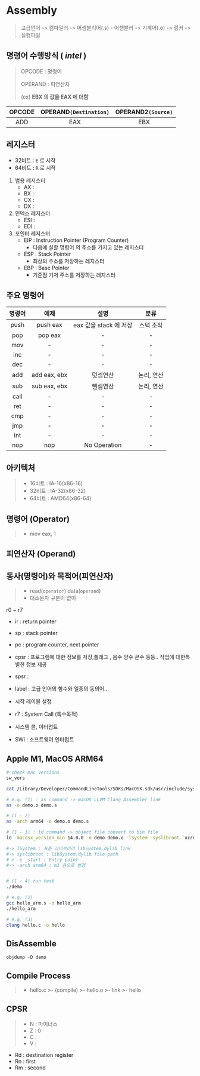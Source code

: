 # Assembly

> 고급언어 -> 컴파일러 -> 어셈블리어(.s) - 어셈블러 -> 기계어(.o) -> 링커 -> 실행파일

## 명령어 수행방식 ( *intel* )

> OPCODE : 명령어
>
> OPERAND : 피연산자
>
> (ex) **EBX 의 값을 EAX 에 더함**
>
| OPCODE | OPERAND`(Destination)` | OPERAND2`(Source)` |
| :----: | :--------------------: | :----------------: |
|  ADD   |          EAX           |        EBX         |

## 레지스터

>
- 32비트 : `E` 로 시작
- 64비트 : `R` 로 시작

1. 범용 레지스터
    - AX :
    - BX :
    - CX :
    - DX :
2. 인덱스 레지스터
    - ESI :
    - EDI :
3. 포인터 레지스터
    - EIP : Instruction Pointer (Program Counter)
      - 다음에 실할 명령어 의 주소를 가지고 있는 레지스터
    - ESP : Stack Pointer
      - 최상의 주소를 저장하는 레지스터
    - EBP : Base Pointer
      - 기준점 기저 주소를 저장하는 레지스터

## 주요 명령어

| 명령어 |     예제     |          설명          |    분류    |
| :----: | :----------: | :--------------------: | :--------: |
|  push  |   push eax   | eax 값을 stack 에 저장 | 스택 조작  |
|  pop   |   pop eax    |           -            |     -      |
|  mov   |      -       |           -            |     -      |
|  inc   |      -       |           -            |     -      |
|  dec   |      -       |           -            |     -      |
|  add   | add eax, ebx |        덧셈연산        | 논리, 연산 |
|  sub   | sub eax, ebx |        뺄셈연산        | 논리, 연산 |
|  call  |      -       |           -            |     -      |
|  ret   |      -       |           -            |     -      |
|  cmp   |      -       |           -            |     -      |
|  jmp   |      -       |           -            |     -      |
|  int   |      -       |           -            |     -      |
|  nop   |     nop      |      No Operation      |     -      |

## 아키텍처

>- 16비트 : IA-16(x86-16)
>- 32비트 : IA-32(x86-32)
>- 64비트 : AMD64(x86-64)

## 명령어 (Operator)

>- mov eax, 1

## 피연산자 (Operand)

## 동사(명령어)와 목적어(피연산자)

>- read(`operator`) data(`operand`)
>- 대소문자 구분이 없이

r0 ~ r7

- ir : return pointer
- sp : stack pointer
- pc : program counter, next pointer
- cpsr : 프로그램에 대한 정보를 저장,플래그 , 음수 양수 큰수 등등.. 작업에 대한특별한 정보 제공
- spsr :

- label : 고급 언어의 함수와 일종의 동의어..
- 시작 레이블 설정
- r7 : System Call (특수목적)
- 시스템 콜, 이터럽트
- SWI : 소프트웨어 인터럽트

## Apple M1, MacOS ARM64

```bash
# check mac versions
sw_vers

cat /Library/Developer/CommandLineTools/SDKs/MacOSX.sdk/usr/include/sys/ syscall.h

# e.g. (1) : as command -> macOS LLVM Clang Assembler link
as -o demo.o demo.s

# (1 - 2)
as -arch arm64 -o demo.o demo.s

# (1 - 3) : ld command -> object file convert to bin file
ld -macosx_version_min 14.0.0 -o demo demo.o -lSystem -syslibroot `xcrun -sdk macosx --show-sdk-path` -e _start -arch arm64

#-> lSystem : 표준 라이브러리 libSystem.dylib link
#-> syslibroot : libSystem.dylib file path
#-> -e _start : Entry point
#-> -arch arm64 : m1 용으로 변경


# (1 - 4) run test
./demo

# e.g. (2)
gcc hello_arm.s -o hello_arm
./hello_arm

# e.g. (3)
clang hello.c -o hello

```

## DisAssemble

`objdump -D demo`

## Compile Process

>- hello.c >- (compile) >- hello.o >- link >- hello

## CPSR

>- N : 마이너스
>- Z : 0
>- C :
>- V :

- Rd : destination register
- Rn : first
- Rm : second
